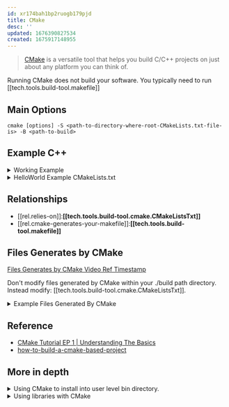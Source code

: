 ```yaml
---
id: xr174bah1bp2ruogb179pjd
title: CMake
desc: ''
updated: 1676390827534
created: 1675917148955
---
```

> [CMake](https://cmake.org/) is a versatile tool that helps you build C/C++ projects on just about any platform you can think of. 

Running CMake does not build your software. You typically need to run [[tech.tools.build-tool.makefile]]

## Main Options
```shell
cmake [options] -S <path-to-directory-where-root-CMakeLists.txt-file-is> -B <path-to-build>
```

## Example C++

<details>
<summary>Working Example</summary>

```shell
gt.sandbox.checkout.commit.cleanly b22d565 \
&& cd "$GT_SANDBOX_REPO/cpp/hello-world" \
&& cmake -S . -B ./build \
&& cd build \
&& make \
&& ./HelloWorldProjectName.executable
```
</details>



<details>
<summary>HelloWorld Example CMakeLists.txt</summary>

![[tech.tools.build-tool.cmake.CMakeListsTxt.HelloWorldExample]]
</details>


## Relationships
- [[rel.relies-on]]:**[[tech.tools.build-tool.cmake.CMakeListsTxt]]**
- [[rel.cmake-generates-your-makefile]]:**[[tech.tools.build-tool.makefile]]**

## Files Generates by CMake

[Files Generates by CMake Video Ref Timestamp](https://youtu.be/nlKcXPUJGwA?t=533)

Don't modify files generated by CMake within your ./build path directory. Instead modify: [[tech.tools.build-tool.cmake.CMakeListsTxt]].

<details>
<summary>Example Files Generated By CMake</summary>

```shell
mac> cd "$GT_SANDBOX_REPO/cpp/hello-world/build" && tree
.
├── CMakeCache.txt
├── CMakeFiles
│   ├── 3.25.2
│   │   ├── CMakeCCompiler.cmake
│   │   ├── CMakeCXXCompiler.cmake
│   │   ├── CMakeDetermineCompilerABI_C.bin
│   │   ├── CMakeDetermineCompilerABI_CXX.bin
│   │   ├── CMakeSystem.cmake
│   │   ├── CompilerIdC
│   │   │   ├── CMakeCCompilerId.c
│   │   │   ├── CMakeCCompilerId.o
│   │   │   └── tmp
│   │   └── CompilerIdCXX
│   │       ├── CMakeCXXCompilerId.cpp
│   │       ├── CMakeCXXCompilerId.o
│   │       └── tmp
│   ├── CMakeDirectoryInformation.cmake
│   ├── CMakeError.log
│   ├── CMakeOutput.log
│   ├── CMakeScratch
│   ├── HelloWorldProjectName.executable.dir
│   │   ├── DependInfo.cmake
│   │   ├── build.make
│   │   ├── cmake_clean.cmake
│   │   ├── compiler_depend.make
│   │   ├── compiler_depend.ts
│   │   ├── depend.make
│   │   ├── flags.make
│   │   ├── link.txt
│   │   └── progress.make
│   ├── Makefile.cmake
│   ├── Makefile2
│   ├── TargetDirectories.txt
│   ├── cmake.check_cache
│   ├── pkgRedirects
│   └── progress.marks
├── Makefile
└── cmake_install.cmake

10 directories, 29 files
```

</details>



## Reference
- [CMake Tutorial EP 1 | Understanding The Basics](https://www.youtube.com/watch?v=nlKcXPUJGwA)
- [how-to-build-a-cmake-based-project](https://preshing.com/20170511/how-to-build-a-cmake-based-project/)


## More in depth

<details>
<summary>Using CMake to install into user level bin directory.</summary>


![[tech.tools.build-tool.cmake.installing-into-user-level-bin-directory]]
</details>

<details>
<summary>Using libraries with CMake</summary>

![[tech.tools.build-tool.cmake.libraries]]
</details>
